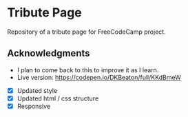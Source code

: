 # Tribute Page

Repository of a tribute page for FreeCodeCamp project.

## Acknowledgments

- I plan to come back to this to improve it as I learn.
- Live version: https://codepen.io/DKBeaton/full/KKdBmeW
- [X] Updated style
- [X] Updated html / css structure
- [X] Responsive
